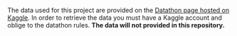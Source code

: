 The data used for this project are provided on the [Datathon page hosted on Kaggle](https://www.kaggle.com/competitions/widsdatathon2024-challenge1/overview).
In order to retrieve the data you must have a Kaggle account and oblige to the datathon rules. **The data will not provided in this repository.**
